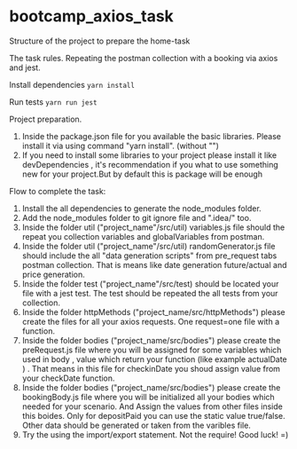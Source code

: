 # bootcamp_axios_task
 Structure of the project to prepare the home-task

The task rules.
Repeating the postman collection with a booking via axios and jest.

Install dependencies
```yarn install```

Run tests
```yarn run jest```

Project preparation.
1. Inside the package.json file for you available the basic libraries. Please install it via using command "yarn install". (without "")
2. If you need to install some libraries to your project please install it like devDependencies , it's recommendation if you what to use something new for your project.But by default this is package will be enough


Flow to complete the task:
1. Install the all dependencies to generate the node_modules folder.
2. Add the node_modules folder to git ignore file and ".idea/" too.
3. Inside the folder util ("project_name"/src/util) variables.js file should the repeat you collection variables and globalVariables from postman.
4. Inside the folder util  ("project_name"/src/util) randomGenerator.js file should include the all "data generation scripts" from pre_request tabs postman collection. That is means like date generation future/actual and price generation.
5. Inside the folder test  ("project_name"/src/test) should be located your file with a jest test. The test should be repeated the all tests from your collection. 
6. Inside the folder httpMethods ("project_name/src/httpMethods") please create the files for all your axios requests. One request=one file with a function.
7. Inside the folder bodies ("project_name/src/bodies") please create the preRequest.js file where you will be assigned for some variables which used in  body , value which return your function (like example actualDate ) . That means in this file for checkinDate you shoud assign value from your checkDate function. 
8. Inside the folder bodies ("project_name/src/bodies")  please create the bookingBody.js file where you will be initialized all your bodies which needed for your scenario. And Assign the values from other files inside this boides. Only for depositPaid you can use the static value true/false. Other data should be generated or taken from the varibles file.
9. Try the using the import/export statement. Not the require!
Good luck! =)
